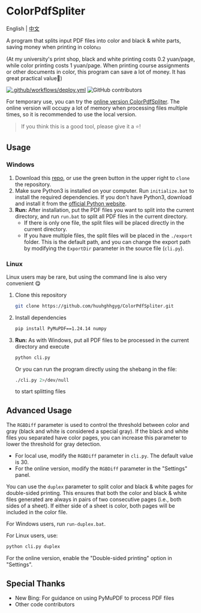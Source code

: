 # ColorPdfSpliter

English | [中文](README.md)

A program that splits input PDF files into color and black & white parts, saving money when printing in color💴

(At my university's print shop, black and white printing costs 0.2 yuan/page, while color printing costs 1 yuan/page. When printing course assignments or other documents in color, this program can save a lot of money. It has great practical value🤑)

[![.github/workflows/deploy.yml](https://github.com/huuhghhgyg/ColorPdfSpliter/actions/workflows/deploy.yml/badge.svg?branch=main)](https://colorpdfspliter.pages.dev/) ![GitHub contributors](https://img.shields.io/github/contributors/huuhghhgyg/ColorPDFSpliter)

For temporary use, you can try the [online version ColorPdfSpliter](https://colorpdfspliter.pages.dev). The online version will occupy a lot of memory when processing files multiple times, so it is recommended to use the local version.

> If you think this is a good tool, please give it a ⭐!

## Usage
### Windows
1. Download this [repo](https://github.com/huuhghhgyg/ColorPdfSpliter/archive/refs/heads/main.zip), or use the green button in the upper right to `clone` the repository.
2. Make sure Python3 is installed on your computer. Run `initialize.bat` to install the required dependencies. If you don't have Python3, download and install it from the [official Python website](https://www.python.org/downloads/).
3. **Run:** After installation, put the PDF files you want to split into the current directory, and run `run.bat` to split all PDF files in the current directory.
   * If there is only one file, the split files will be placed directly in the current directory.
   * If you have multiple files, the split files will be placed in the `./export` folder. This is the default path, and you can change the export path by modifying the `ExportDir` parameter in the source file (`cli.py`).

### Linux
Linux users may be rare, but using the command line is also very convenient 😋

1. Clone this repository
    ```sh
    git clone https://github.com/huuhghhgyg/ColorPdfSpliter.git
    ```

2. Install dependencies
    ```sh
    pip install PyMuPDF==1.24.14 numpy
    ```

3. **Run:** As with Windows, put all PDF files to be processed in the current directory and execute
   ```sh
   python cli.py
   ```

   Or you can run the program directly using the shebang in the file:
   ```sh
   ./cli.py 2>/dev/null
   ```
   to start splitting files

## Advanced Usage

The `RGBDiff` parameter is used to control the threshold between color and gray (black and white is considered a special gray). If the black and white files you separated have color pages, you can increase this parameter to lower the threshold for gray detection.
- For local use, modify the `RGBDiff` parameter in `cli.py`. The default value is 30.
- For the online version, modify the `RGBDiff` parameter in the "Settings" panel.

You can use the `duplex` parameter to split color and black & white pages for double-sided printing. This ensures that both the color and black & white files generated are always in pairs of two consecutive pages (i.e., both sides of a sheet). If either side of a sheet is color, both pages will be included in the color file.

For Windows users, run `run-duplex.bat`.

For Linux users, use:
```sh
python cli.py duplex
```

For the online version, enable the "Double-sided printing" option in "Settings".

## Special Thanks
- New Bing: For guidance on using PyMuPDF to process PDF files
- Other code contributors